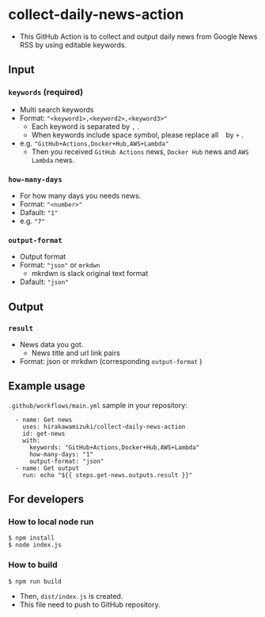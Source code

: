 # collect-daily-news-action

* This GitHub Action is to collect and output daily news from Google News RSS by using editable keywords.

## Input

### `keywords` (required)

* Multi search keywords
* Format: `"<keyword1>,<keyword2>,<keyword3>"`
  * Each keyword is separated by `,` .
  * When keywords include space symbol, please replace all ` ` by `+` .
* e.g. `"GitHub+Actions,Docker+Hub,AWS+Lambda"`
  * Then you received `GitHub Actions` news, `Docker Hub` news and `AWS Lambda` news.

### `how-many-days`

* For how many days you needs news.
* Format: `"<number>"`
* Dafault: `"1"`
* e.g. `"7"`

### `output-format`

* Output format
* Format: `"json"` or `mrkdwn`
  * mkrdwn is slack original text format
* Dafault: `"json"`

## Output

### `result`

* News data you got.
  * News title and url link pairs
* Format: json or mrkdwn (corresponding `output-format` )

## Example usage

`.github/workflows/main.yml` sample in your repository:

```
  - name: Get news
    uses: hirakawamizuki/collect-daily-news-action
    id: get-news
    with:
      keywords: "GitHub+Actions,Docker+Hub,AWS+Lambda"
      how-many-days: "1"
      output-format: "json"
  - name: Get output
    run: echo "${{ steps.get-news.outputs.result }}"
```

## For developers

### How to local node run

```
$ npm install
$ node index.js
```

### How to build

```
$ npm run build
```

* Then, `dist/index.js` is created.
* This file need to push to GitHub repository.